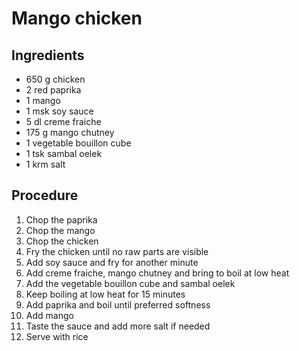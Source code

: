 # Mango chicken
## Ingredients
- 650 g chicken
- 2 red paprika
- 1 mango
- 1 msk soy sauce
- 5 dl creme fraiche
- 175 g mango chutney
- 1 vegetable bouillon cube
- 1 tsk sambal oelek
- 1 krm salt
## Procedure
1. Chop the paprika
2. Chop the mango
3. Chop the chicken
4. Fry the chicken until no raw parts are visible
5. Add soy sauce and fry for another minute
6. Add creme fraiche, mango chutney and bring to boil at low heat
7. Add the vegetable bouillon cube and sambal oelek
8. Keep boiling at low heat for 15 minutes
9. Add paprika and boil until preferred softness
10. Add mango
11. Taste the sauce and add more salt if needed
12. Serve with rice
